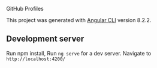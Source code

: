 GitHub Profiles

This project was generated with [Angular CLI](https://github.com/angular/angular-cli) version 8.2.2.

## Development server
Run npm install,
Run `ng serve` for a dev server. Navigate to `http://localhost:4200/`
